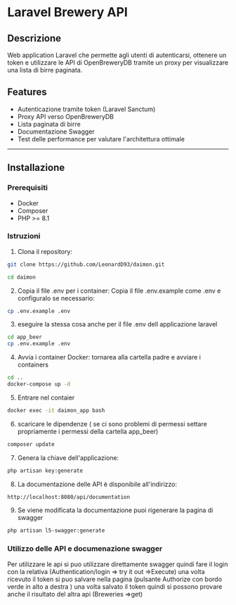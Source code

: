 # Laravel Brewery API

## Descrizione
Web application Laravel che permette agli utenti di autenticarsi, ottenere un token e utilizzare le API di OpenBreweryDB tramite un proxy per visualizzare una lista di birre paginata.

## Features
- Autenticazione tramite token (Laravel Sanctum)
- Proxy API verso OpenBreweryDB
- Lista paginata di birre
- Documentazione Swagger
- Test delle performance per valutare l'architettura ottimale

---

## Installazione

### Prerequisiti
- Docker
- Composer
- PHP >= 8.1

### Istruzioni
1. Clona il repository:
```bash
git clone https://github.com/LeonardD93/daimon.git

cd daimon
```

2. Copia il file .env per i container: Copia il file .env.example come .env e configuralo se necessario: 
```bash
cp .env.example .env

```

3. eseguire la stessa cosa anche per il file .env dell applicazione laravel
```bash
cd app_beer
cp .env.example .env

```

4. Avvia i container Docker:
tornarea alla cartella padre e avviare i containers
```bash
cd ..
docker-compose up -d

```

5. Entrare nel contaier 
```bash
docker exec -it daimon_app bash
```

6. scaricare le dipendenze ( se ci sono problemi di permessi settare propriamente i permessi della cartella app_beer)
```bash
composer update
```

7. Genera la chiave dell'applicazione:
```bash
php artisan key:generate

```

8. La documentazione delle API è disponibile all'indirizzo:
```bash
http://localhost:8080/api/documentation

```

9. Se viene modificata la documentazione puoi rigenerare la pagina di swagger
```bash
php artisan l5-swagger:generate

```

### Utilizzo delle API e documenazione swagger

Per utilizzare le api si puo utilizzare direttamente swagger
quindi fare il login con la relativa  (Authentication/login => try it out =>Execute)
una volta ricevuto il token si puo salvare nella pagina (pulsante Authorize con bordo verde in alto a destra )
una volta salvato il token quindi si possono provare anche il risultato del altra api (Breweries =>get)
